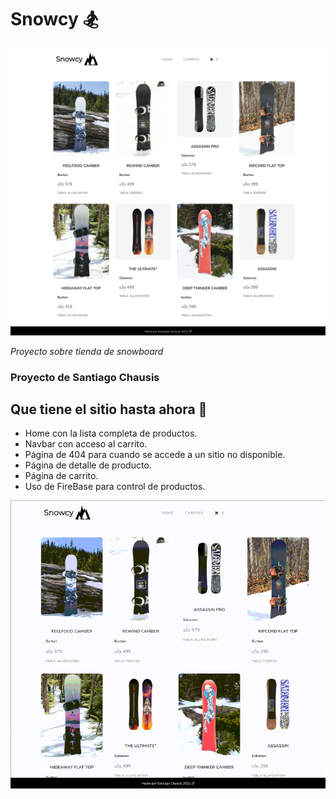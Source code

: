 # Snowcy 🏂

![Snowcy](./public/assets/home.png)

_Proyecto sobre tienda de snowboard_

### Proyecto de Santiago Chausis
## Que tiene el sitio hasta ahora 📝

* Home con la lista completa de productos.
* Navbar con acceso al carrito.
* Página de 404 para cuando se accede a un sitio no disponible.
* Página de detalle de producto.
* Página de carrito.
* Uso de FireBase para control de productos.

![Snowcy](./public/assets/compra.gif)